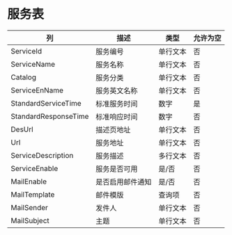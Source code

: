 # 服务表
| 列 | 描述 | 类型 | 允许为空 |
| -- | -- | -- | -- |
|ServiceId|   服务编号|	单行文本|	否|
|ServiceName|	服务名称|	单行文本|	否|
|Catalog|   服务分类|	单行文本|   否|
|ServiceEnName|	服务英文名称|   单行文本|	否|
|StandardServiceTime|   标准服务时间| 数字|	是|
|StandardResponseTime|	标准响应时间|	数字|	否|
|DesUrl|   描述页地址|	单行文本|	否|
|Url|	服务地址|	单行文本|	否|
|ServiceDescription|   服务描述|	多行文本|	否|
|ServiceEnable|	服务是否可用|	是/否|	否|
|MailEnable|	是否启用邮件通知|	是/否|	否|
|MailTemplate|	邮件模版|	查询项|	否|
|MailSender|	发件人|	单行文本|	否|
|MailSubject|	主题|	单行文本|	否|
